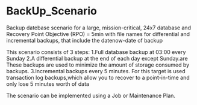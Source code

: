 # BackUp_Scenario
Backup datebase scenario for a large, mission-critical, 24x7 database 
and  Recovery Point Objective (RPO) = 5min
with file names for differential and incremental backups, that include the datenow-date of backup

This scenario consists of 3 steps:
   1.Full database backup at 03:00 every Sunday
   2.A differential backup at the end of each day except Sunday.are These backups are used to minimize the amount of storage consumed by backups.
   3.Incremental backups every 5 minutes. For this target is used transaction log backups,which allow you to recover to a point-in-time and only lose 5 minutes worth of      data
   
   The scenario can be implemented using a Job or Maintenance Plan.
